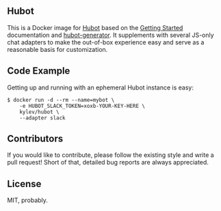 ## Hubot

This is a Docker image for [Hubot](https://hubot.github.com) based on the [Getting Started](https://hubot.github.com/docs/) documentation and [hubot-generator](https://github.com/github/generator-hubot). It supplements with several JS-only chat adapters to make the out-of-box experience easy and serve as a reasonable basis for customization.

## Code Example

Getting up and running with an ephemeral Hubot instance is easy:

``` console
$ docker run -d --rm --name=mybot \
    -e HUBOT_SLACK_TOKEN=xoxb-YOUR-KEY-HERE \
    kylev/hubot \
    --adapter slack
```

## Contributors

If you would like to contribute, please follow the existing style and write a pull request! Short of that, detailed bug reports are always appreciated.

## License

MIT, probably.

